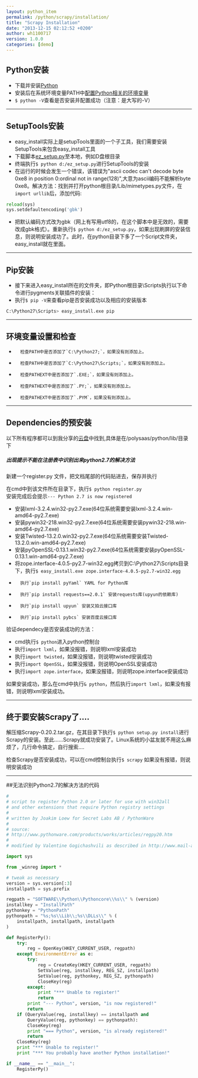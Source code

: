```yaml
---
layout: python_item
permalink: /python/scrapy/installation/
title: "Scrapy Installation"
date: "2013-12-15 02:12:52 +0200"
author: wh1100717
version: 1.0.0
categories: [demo]
---
```


##	Python安装
*	下载并安装[Python](http://www.python.org/)
*	安装后在系统环境变量PATH中[配置Python相关的环境变量](http://blog.csdn.net/liguo9860/article/details/6829610)
*	`$ python -V`查看是否安装并配置成功（注意：是大写的-V）

-------------------------------------------------------------------------------
##	SetupTools安装
*	easy\_install实际上是setupTools里面的一个子工具，我们需要安装SetupTools来包含easy\_install工具
*	下载脚本[ez_setup.py](https://bitbucket.org/pypa/setuptools/raw/bootstrap/ez_setup.py)至本地，例如D盘根目录
*	终端执行`$ python d:/ez_setup.py`进行SetupTools的安装
*	在运行的时候会发生一个错误，该错误为"ascii codec can't decode byte 0xe8 in position 0:ordinal not in range(128)",大意为ascii编码不能解析byte 0xe8。解决方法：找到并打开python根目录/Lib/mimetypes.py文件，在`import urllib`后，添加代码:

```python
reload(sys)
sys.setdefaultencoding('gbk')
```

*	把默认编码方式改为gbk（网上有写用utf8的，在这个脚本中是无效的，需要改成gbk格式）。重新执行`$ python d:/ez_setup.py`，如果出现刷屏的安装信息，则说明安装成功了。此时，在python目录下多了一个Script文件夹，easy\_install就在里面。

-------------------------------------------------------------------------------
##	Pip安装
*	接下来进入easy\_install所在的文件夹，即Python根目录\Scripts执行以下命令进行pygments关联插件的安装：
*	执行`$ pip -V`来查看pip是否安装成功以及相应的安装版本

```bash
C:\Python27\Scripts> easy_install.exe pip
```

-------------------------------------------------------------------------------
##      环境变量设置和检查
*       检查PATH中是否添加了`C:\Python27;`，如果没有则添加上。
*       检查PATH中是否添加了`C:\Python27\Scripts;`，如果没有则添加上。
*       检查PATHEXT中是否添加了`.EXE;`，如果没有则添加上。
*       检查PATHEXT中是否添加了`.PY;`，如果没有则添加上。
*       检查PATHEXT中是否添加了`.PYM`，如果没有则添加上。

-------------------------------------------------------------------------------
##	Dependencies的预安装
以下所有程序都可以到我分享的[云盘](http://pan.baidu.com/s/13oRlq)中找到,具体是在/polysaas/python/lib/目录下

<div class="note warning">
  <h5>出现提示不能在注册表中识别出来python2.7的解决方法</h5>
  <p>
		新建一个register.py 文件，把文档尾部的代码贴进去，保存并执行
  </p>
</div>

在cmd中到该文件所在目录下，执行`$ python register.py`<br>
安装完成后会提示`--- Python 2.7 is now registered`

*	安装lxml-3.2.4.win32-py2.7.exe(64位系统需要安装lxml-3.2.4.win-amd64-py2.7.exe)
*	安装pywin32-218.win32-py2.7.exe(64位系统需要安装pywin32-218.win-amd64-py2.7.exe)
*	安装Twisted-13.2.0.win32-py2.7.exe(64位系统需要安装Twisted-13.2.0.win-amd64-py2.7.exe)
*	安装pyOpenSSL-0.13.1.win32-py2.7.exe(64位系统需要安装pyOpenSSL-0.13.1.win-amd64-py2.7.exe)
*	将zope.interface-4.0.5-py2.7-win32.egg拷贝到C:\Python27\Scripts目录下，执行`$ easy_install.exe zope.interface-4.0.5-py2.7-win32.egg`
*       执行`pip install pyYaml` YAML for Python库
*       执行`pip install requests==2.0.1` 安装requests库(upyun的依赖库)
*       执行`pip install upyun` 安装又拍云接口库
*       执行`pip install pybcs` 安装百度云接口库

验证dependecy是否安装成功的方法：<br>

*   cmd执行`$ python`进入python控制台
*   执行`import lxml`，如果没报错，则说明lxml安装成功
*   执行`import twisted`，如果没报错，则说明twisted安装成功
*   执行`import OpenSSL`，如果没报错，则说明OpenSSL安装成功
*   执行`import zope.interface`，如果没报错，则说明zope.interface安装成功

如果安装成功，那么在cmd中执行`& python`，然后执行`import lxml`，如果没有报错，则说明lxml安装成功。

-------------------------------------------------------------------------------
##	终于要安装Scrapy了....
解压缩Scrapy-0.20.2.tar.gz，在其目录下执行`$ python setup.py install`进行Scrapy的安装。至此......Scrapy就成功安装了。Linux系统的小盆友就不用这么麻烦了，几行命令搞定，自行搜索....

检查Scrapy是否安装成功，可以在cmd控制台执行`$ scrapy` 如果没有报错，则说明安装成功

-------------------------------------------------------------------------------

##无法识别Python2.7的解决方法的代码

```python
#
# script to register Python 2.0 or later for use with win32all
# and other extensions that require Python registry settings
#
# written by Joakim Loew for Secret Labs AB / PythonWare
#
# source:
# http://www.pythonware.com/products/works/articles/regpy20.htm
#
# modified by Valentine Gogichashvili as described in http://www.mail-archive.com/distutils-sig@python.org/msg10512.html

import sys

from _winreg import *

# tweak as necessary
version = sys.version[:3]
installpath = sys.prefix

regpath = "SOFTWARE\\Python\\Pythoncore\\%s\\" % (version)
installkey = "InstallPath"
pythonkey = "PythonPath"
pythonpath = "%s;%s\\Lib\\;%s\\DLLs\\" % (
    installpath, installpath, installpath
)

def RegisterPy():
    try:
        reg = OpenKey(HKEY_CURRENT_USER, regpath)
    except EnvironmentError as e:
        try:
            reg = CreateKey(HKEY_CURRENT_USER, regpath)
            SetValue(reg, installkey, REG_SZ, installpath)
            SetValue(reg, pythonkey, REG_SZ, pythonpath)
            CloseKey(reg)
        except:
            print "*** Unable to register!"
            return
        print "--- Python", version, "is now registered!"
        return
    if (QueryValue(reg, installkey) == installpath and
        QueryValue(reg, pythonkey) == pythonpath):
        CloseKey(reg)
        print "=== Python", version, "is already registered!"
        return
    CloseKey(reg)
    print "*** Unable to register!"
    print "*** You probably have another Python installation!"

if __name__ == "__main__":
    RegisterPy()
```

